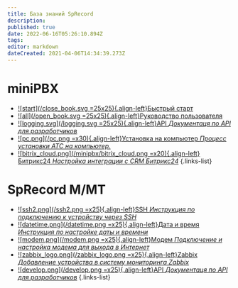 ```yaml
---
title: База знаний SpRecord
description: 
published: true
date: 2022-06-16T05:26:10.894Z
tags: 
editor: markdown
dateCreated: 2021-04-06T14:34:39.273Z
---
```


# miniPBX

- [![start](/close_book.svg =25x25){.align-left}Быстрый старт](./minipbx/quick_start)
- [![all](/open_book.svg =25x25){.align-left}Руководство пользователя](./minipbx/user_manual)
- [![logging.svg](/logging.svg =25x25){.align-left}API *Документаця по API для разработчиков*](./minipbx/api)
- [![pc.png](/pc.png =x30){.align-left}Установка на компьютер *Процесс установки АТС на компьютер.*](./minipbx/soft)
- [![bitrix_cloud.png](/minipbx/bitrix_cloud.png =x20){.align-left}Битрикс24 *Настройка интеграции с CRM Битрикс24*](./minipbx/bitrix24)
{.links-list}

# SpRecord M/MT
- [![ssh2.png](/ssh2.png =x25){.align-left}SSH *Инструкция по подключению к устройству через SSH*](./m-mt/ssh)
- [![datetime.png](/datetime.png =x25){.align-left}Дата и время *Инструкция по настройке даты и времени*](./m-mt/time)
- [![modem.png](/modem.png =x25){.align-left}Модем *Подключение и настройка модема для выхода в Интернет*](./m-mt/modem)
- [![zabbix_logo.png](/zabbix_logo.png =x25){.align-left}Zabbix *Добавление устройства в систему мониторинга Zabbix*](./m-mt/monitoring)
- [![develop.png](/develop.png =x25){.align-left}API *Документаця по API для разработчиков*](./m-mt/api)
{.links-list}



